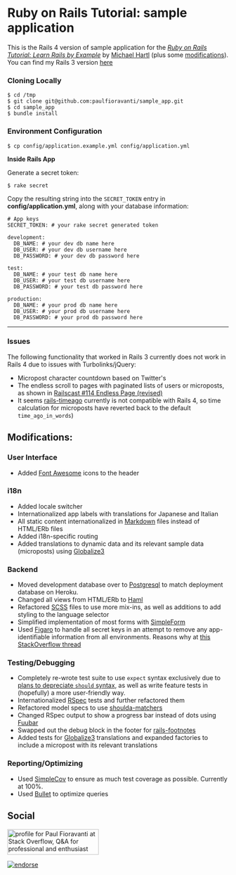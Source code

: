 # Ruby on Rails Tutorial: sample application

This is the Rails 4 version of sample application for the 
[*Ruby on Rails Tutorial: Learn Rails by Example*](http://railstutorial.org/)
by [Michael Hartl](http://michaelhartl.com) (plus some [modifications](#modifications)).  You can find my Rails 3 version [here](https://github.com/paulfioravanti/sample_app)

### Cloning Locally

    $ cd /tmp
    $ git clone git@github.com:paulfioravanti/sample_app.git
    $ cd sample_app
    $ bundle install

### Environment Configuration

    $ cp config/application.example.yml config/application.yml

**Inside Rails App**

Generate a secret token:

    $ rake secret

Copy the resulting string into the `SECRET_TOKEN` entry in **config/application.yml**, along with your database information:

    # App keys
    SECRET_TOKEN: # your rake secret generated token

    development:
      DB_NAME: # your dev db name here
      DB_USER: # your dev db username here
      DB_PASSWORD: # your dev db password here

    test:
      DB_NAME: # your test db name here
      DB_USER: # your test db username here
      DB_PASSWORD: # your test db password here

    production:
      DB_NAME: # your prod db name here
      DB_USER: # your prod db username here
      DB_PASSWORD: # your prod db password here

- - -

### Issues

The following functionality that worked in Rails 3 currently does not work in Rails 4 due to issues with Turbolinks/jQuery:

- Micropost character countdown based on Twitter's
- The endless scroll to pages with paginated lists of users or microposts, as shown in [Railscast #114 Endless Page (revised)](http://railscasts.com/episodes/114-endless-page-revised)
- It seems [rails-timeago](https://github.com/jgraichen/rails-timeago) currently is not compatible with Rails 4, so time calculation for microposts have reverted back to the default `time_ago_in_words`)


## Modifications:

### User Interface
- Added [Font Awesome](http://fortawesome.github.com/Font-Awesome/) icons to the header

### i18n
- Added locale switcher
- Internationalized app labels with translations for Japanese and Italian
- All static content internationalized in [Markdown](http://daringfireball.net/projects/markdown/) files instead of HTML/ERb files
- Added i18n-specific routing
- Added translations to dynamic data and its relevant sample data (microposts) using [Globalize3](https://github.com/svenfuchs/globalize3)

### Backend
- Moved development database over to [Postgresql](http://www.postgresql.org/) to match deployment database on Heroku.
- Changed all views from HTML/ERb to [Haml](http://haml-lang.com/)
- Refactored [SCSS](http://sass-lang.com/) files to use more mix-ins, as well as additions to add styling to the language selector
- Simplified implementation of most forms with [SimpleForm](https://github.com/plataformatec/simple_form)
- Used [Figaro](https://github.com/laserlemon/figaro) to handle all secret keys in an attempt to remove any app-identifiable information from all environments.  Reasons why at [this StackOverflow thread](http://stackoverflow.com/q/14785257/567863)

### Testing/Debugging
- Completely re-wrote test suite to use `expect` syntax exclusively due to [plans to depreciate `should` syntax](http://myronmars.to/n/dev-blog/2012/06/rspecs-new-expectation-syntax), as well as write feature tests in (hopefully) a more user-friendly way.
- Internationalized [RSpec](http://rspec.info/) tests and further refactored them
- Refactored model specs to use [shoulda-matchers](https://github.com/thoughtbot/shoulda-matchers)
- Changed RSpec output to show a progress bar instead of dots using [Fuubar](https://github.com/jeffkreeftmeijer/fuubar)
- Swapped out the debug block in the footer for [rails-footnotes](https://github.com/josevalim/rails-footnotes)
- Added tests for [Globalize3](https://github.com/svenfuchs/globalize3) translations and expanded factories to include a micropost with its relevant translations

### Reporting/Optimizing
- Used [SimpleCov](https://github.com/colszowka/simplecov) to ensure as much test coverage as possible.  Currently at 100%.
- Used [Bullet](https://github.com/flyerhzm/bullet) to optimize queries

## Social

<a href="http://stackoverflow.com/users/567863/paul-fioravanti">
  <img src="http://stackoverflow.com/users/flair/567863.png" width="208" height="58" alt="profile for Paul Fioravanti at Stack Overflow, Q&amp;A for professional and enthusiast programmers" title="profile for Paul Fioravanti at Stack Overflow, Q&amp;A for professional and enthusiast programmers">
</a>

[![endorse](http://api.coderwall.com/pfioravanti/endorsecount.png)](http://coderwall.com/pfioravanti)